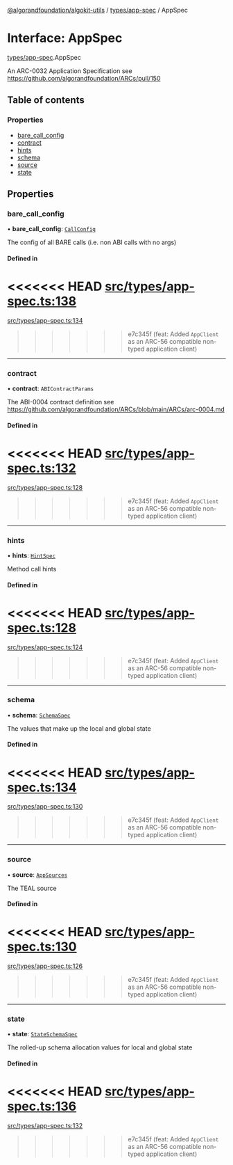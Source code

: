 [@algorandfoundation/algokit-utils](../README.md) / [types/app-spec](../modules/types_app_spec.md) / AppSpec

# Interface: AppSpec

[types/app-spec](../modules/types_app_spec.md).AppSpec

An ARC-0032 Application Specification see https://github.com/algorandfoundation/ARCs/pull/150

## Table of contents

### Properties

- [bare\_call\_config](types_app_spec.AppSpec.md#bare_call_config)
- [contract](types_app_spec.AppSpec.md#contract)
- [hints](types_app_spec.AppSpec.md#hints)
- [schema](types_app_spec.AppSpec.md#schema)
- [source](types_app_spec.AppSpec.md#source)
- [state](types_app_spec.AppSpec.md#state)

## Properties

### bare\_call\_config

• **bare\_call\_config**: [`CallConfig`](types_app_spec.CallConfig.md)

The config of all BARE calls (i.e. non ABI calls with no args)

#### Defined in

<<<<<<< HEAD
[src/types/app-spec.ts:138](https://github.com/algorandfoundation/algokit-utils-ts/blob/main/src/types/app-spec.ts#L138)
=======
[src/types/app-spec.ts:134](https://github.com/algorandfoundation/algokit-utils-ts/blob/main/src/types/app-spec.ts#L134)
>>>>>>> e7c345f (feat: Added `AppClient` as an ARC-56 compatible non-typed application client)

___

### contract

• **contract**: `ABIContractParams`

The ABI-0004 contract definition see https://github.com/algorandfoundation/ARCs/blob/main/ARCs/arc-0004.md

#### Defined in

<<<<<<< HEAD
[src/types/app-spec.ts:132](https://github.com/algorandfoundation/algokit-utils-ts/blob/main/src/types/app-spec.ts#L132)
=======
[src/types/app-spec.ts:128](https://github.com/algorandfoundation/algokit-utils-ts/blob/main/src/types/app-spec.ts#L128)
>>>>>>> e7c345f (feat: Added `AppClient` as an ARC-56 compatible non-typed application client)

___

### hints

• **hints**: [`HintSpec`](../modules/types_app_spec.md#hintspec)

Method call hints

#### Defined in

<<<<<<< HEAD
[src/types/app-spec.ts:128](https://github.com/algorandfoundation/algokit-utils-ts/blob/main/src/types/app-spec.ts#L128)
=======
[src/types/app-spec.ts:124](https://github.com/algorandfoundation/algokit-utils-ts/blob/main/src/types/app-spec.ts#L124)
>>>>>>> e7c345f (feat: Added `AppClient` as an ARC-56 compatible non-typed application client)

___

### schema

• **schema**: [`SchemaSpec`](types_app_spec.SchemaSpec.md)

The values that make up the local and global state

#### Defined in

<<<<<<< HEAD
[src/types/app-spec.ts:134](https://github.com/algorandfoundation/algokit-utils-ts/blob/main/src/types/app-spec.ts#L134)
=======
[src/types/app-spec.ts:130](https://github.com/algorandfoundation/algokit-utils-ts/blob/main/src/types/app-spec.ts#L130)
>>>>>>> e7c345f (feat: Added `AppClient` as an ARC-56 compatible non-typed application client)

___

### source

• **source**: [`AppSources`](types_app_spec.AppSources.md)

The TEAL source

#### Defined in

<<<<<<< HEAD
[src/types/app-spec.ts:130](https://github.com/algorandfoundation/algokit-utils-ts/blob/main/src/types/app-spec.ts#L130)
=======
[src/types/app-spec.ts:126](https://github.com/algorandfoundation/algokit-utils-ts/blob/main/src/types/app-spec.ts#L126)
>>>>>>> e7c345f (feat: Added `AppClient` as an ARC-56 compatible non-typed application client)

___

### state

• **state**: [`StateSchemaSpec`](types_app_spec.StateSchemaSpec.md)

The rolled-up schema allocation values for local and global state

#### Defined in

<<<<<<< HEAD
[src/types/app-spec.ts:136](https://github.com/algorandfoundation/algokit-utils-ts/blob/main/src/types/app-spec.ts#L136)
=======
[src/types/app-spec.ts:132](https://github.com/algorandfoundation/algokit-utils-ts/blob/main/src/types/app-spec.ts#L132)
>>>>>>> e7c345f (feat: Added `AppClient` as an ARC-56 compatible non-typed application client)
